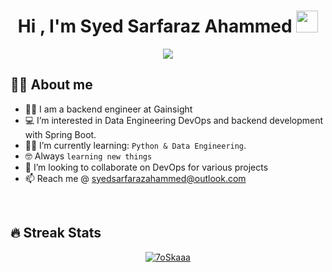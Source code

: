 <h1 align="center">Hi , I'm Syed Sarfaraz Ahammed <img src="https://media.giphy.com/media/hvRJCLFzcasrR4ia7z/giphy.gif" width="35"></h1>
<p align="center">
  <a href="https://github.com/sarfarazahammed"><img src="https://readme-typing-svg.herokuapp.com?lines=Backend+Engineer;DevOps+Engineer;DS%20|%20Algorithms%20|%20OOP%20|%20SYSTEM+DESIGN%20;Always%20learning%20new%20things&center=true&width=500&height=50"></a>
</p>

## :sassy_man:  About me
- :technologist: I am a backend engineer at Gainsight
- :computer: I’m interested in Data Engineering DevOps and backend development with Spring Boot.
- :student: I’m currently learning: `Python & Data Engineering`.
- :nerd_face: Always `learning new things`
- 💞️ I’m looking to collaborate on DevOps for various projects
- 📫 Reach me @ syedsarfarazahammed@outlook.com
<!-- -  - :thinking: Here is [MY RESUME](). -->

<br>

## 🔥 Streak Stats
<p align="center">
  <a href="https://github.com/sarfarazahammed">
     <img src="https://github-readme-streak-stats.herokuapp.com/?user=sarfarazahammed&theme=algolia" alt="7oSkaaa" />
  </a>
</p>

<br>
<br>
